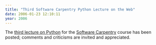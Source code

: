 ```yaml
---
title: "Third Software Carpentry Python Lecture on the Web"
date: 2006-01-23 12:10:11
year: 2006
---
```

The <a href="http://www.third-bit.com/swc2/lec/py03.html">third lecture on Python</a> for the <a href="http://www.third-bit.com/swc">Software Carpentry</a> course has been posted; comments and criticisms are invited and appreciated.

